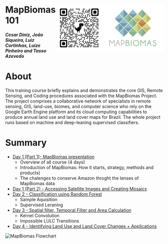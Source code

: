 <div class="fluid-row" id="header">
    <img src='./Assets/mapbiomas-icon.png' height='150' width='auto' align='right'>
    <img src='./Assets/qrcode_github.com.png' height='150' width='auto' align='right'>
    <h1 class="title toc-ignore">MapBiomas 101</h1>
    <h4 class="author"><em>Cesar Diniz, João Siqueira, Luiz Cortinhas, Luize Pinheiro and Tasso Azevedo</em></h4>
</div>


# About
This training course briefly explains and demonstrates the core GIS, Remote Sensing, and Coding procedures associated with the MapBiomas Project. The project comprises a collaborative network of specialists in remote sensing, GIS, land-use, biomes, and computer science who rely on the Google Earth Engine platform and its cloud computing capabilities to produce annual land use and land cover maps for Brazil. The whole project runs based on machine and deep-leaning supervised classifiers.

# Summary
* [Day 1 [Part 1]- MapBiomas presentation](https://github.com/mapbiomas-brazil/mapbiomas-training/tree/main/MapBiomas_101/Day_1/README.md)
  - Overview of all course (4 days)
  - Introduction of MapBiomas: How it starts, strategy, methods and products)
  - The chalenges to conserve Amazon throght the lenses of MapBiomas data
* [Day 1 [Part 2] - Accessing Satellite Images and Creating Mosaics](https://github.com/mapbiomas-brazil/mapbiomas-training/tree/main/MapBiomas_101/Day_2/README.md)
* [Day 2 - Classification using Random Forest](https://github.com/mapbiomas-brazil/mapbiomas-training/tree/main/MapBiomas_101/Day_3/README.md)
   - Sample Aquisition
   - Supervised Leraning
* [Day 3 - Spatial filter, Temporal Filter and Area Calculation](https://github.com/mapbiomas-brazil/mapbiomas-training/tree/main/MapBiomas_101/Day_4/README.md)
    - Kernel Convolution
    - Impossible LULC Transitions
* [Day 4 - Identifying Land Use and Land Cover Changes + Applications](https://github.com/mapbiomas-brazil/mapbiomas-training/tree/main/MapBiomas_101/Day_5/README.md)

![MapBiomas Flowchart](https://user-images.githubusercontent.com/68720032/105085821-0ff11d00-5a77-11eb-9793-642e4b126504.jpeg)
